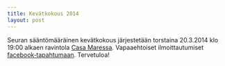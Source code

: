 ```yaml
---
title: Kevätkokous 2014
layout: post
---
```


Seuran sääntömääräinen kevätkokous järjestetään torstaina <time datetime="2014-03-20 19:00+0200">20.3.2014 klo 19:00</time> alkaen ravintola [Casa Maressa](http://www.ravintolacasamare.com/). Vapaaehtoiset ilmoittautumiset [facebook&#8209;tapahtumaan](https://www.facebook.com/events/1480067962216212). Tervetuloa!

